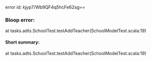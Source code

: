 error id: kjyp7/Wb9QF4q5hcFe62sg==
### Bloop error:

at tasks.adts.SchoolTest.testAddTeacher(SchoolModelTest.scala:19)
#### Short summary: 

at tasks.adts.SchoolTest.testAddTeacher(SchoolModelTest.scala:19)